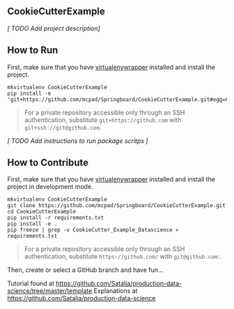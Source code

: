 ## CookieCutterExample

*[ TODO Add project description]*

## How to Run

First, make sure that you have [virtualenvwrapper](https://virtualenvwrapper.readthedocs.io/en/latest/install.html) installed and install the project.

```shell
mkvirtualenv CookieCutterExample
pip install -e 'git+https://github.com/mcpad/Springboard/CookieCutterExample.git#egg=CookieCutter_Example_Datascience'
```

> For a private repository accessible only through an SSH authentication, substitute `git+https://github.com` with `git+ssh://git@github.com`.

*[ TODO Add instructions to run package scritps ]*

## How to Contribute

First, make sure that you have [virtualenvwrapper](https://virtualenvwrapper.readthedocs.io/en/latest/install.html) installed and install the project in development mode.

```shell
mkvirtualenv CookieCutterExample
git clone https://github.com/mcpad/Springboard/CookieCutterExample.git
cd CookieCutterExample
pip install -r requirements.txt
pip install -e .
pip freeze | grep -v CookieCutter_Example_Datascience > requirements.txt
```

> For a private repository accessible only through an SSH authentication, substitute `https://github.com/` with `git@github.com:`.

Then, create or select a GitHub branch and have fun... 

Tutorial found at https://github.com/Satalia/production-data-science/tree/master/template
Explanations at https://github.com/Satalia/production-data-science
